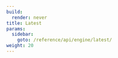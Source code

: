 ```yaml
---
build:
  render: never
title: Latest
params:
  sidebar:
    goto: /reference/api/engine/latest/
weight: 20
---
```

